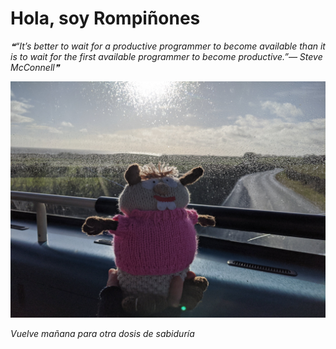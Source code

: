 # Hola, soy Rompiñones

<!--STARTS_HERE_QUOTE_README-->
<i>❝“It’s better to wait for a productive programmer to become available than it is to wait for the first available programmer to become productive.”— Steve McConnell❞</i>
<!--ENDS_HERE_QUOTE_README-->

<!--START_SECTION:update_image-->
![alt text](https://raw.githubusercontent.com/focaalvarez/rompinones/main/.github/images/IMG_20220220_093657.jpg?raw=true)
<!--END_SECTION:update_image-->

*Vuelve mañana para otra dosis de sabiduría*
